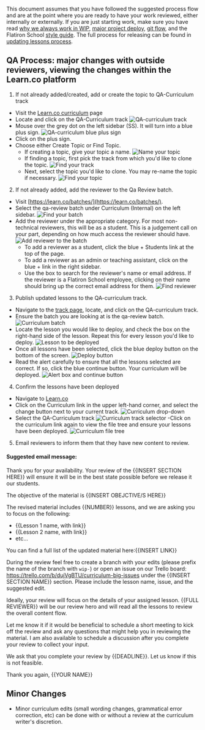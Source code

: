 This document assumes that you have followed the suggested process flow and are at the point where you are ready to have your work reviewed, either internally or externally. If you are just starting work, make sure you have read [why we always work in WIP](./why-we-work-in-wip.md), [major project deploy](./major_project_deploy_new_version.md), [git flow](./repo-git-flow), and the Flatiron School [style guide](./style_guide). The full process for releasing can be found in [updating lessons process](./updating-lessons-process.md).


## QA Process: major changes with outside reviewers, viewing the changes within the Learn.co platform
1. If not already added/created, add or create the topic to QA-Curriculum track
  - Visit the [Learn.co curriculum](https://learn.co/curriculum/) page
  - Locate and click on the QA-Curriculum track
    ![QA-curriculum track](./img/qa-process/qa-curriculum-track.png)
  - Mouse over the grey dot on the left sidebar (SS). It will turn into a blue plus sign.
    ![QA-curriculum blue plus sign](./img/qa-process/qa-curriculum-blue-plus.png)
  - Click on the plus sign.
  - Choose either Create Topic or Find Topic.
    - If creating a topic, give your topic a name.
        ![Name your topic](./img/qa-process/qa-curriculum-name-your-topic.png)
    - If finding a topic, first pick the track from which you'd like to clone the topic.
      ![Find your track](./img/qa-process/qa-curriculum-find-your-track.png)
    - Next, select the topic you'd like to clone. You may re-name the topic if necessary.
          ![Find your topic](./img/qa-process/qa-curriculum-find-your-topic.png)
2. If not already added, add the reviewer to the Qa Review batch.
  - Visit [https://learn.co/batches/](https://learn.co/batches/).
  - Select the qa-review batch under Curriculum (Internal) on the left sidebar.
    ![Find your batch](./img/qa-process/qa-curriculum-select-batch.png)
  - Add the reviewer under the appropriate category. For most non-technical reviewers, this will be as a student. This is a judgement call on your part, depending on how much access the reviewer should have.
  ![Add reviewer to the batch](./img/qa-process/qa-curriculum-add-member-to-batch.png)
    - To add a reviewer as a student, click the blue + Students link at the top of the page.
    - To add a reviewer as an admin or teaching assistant, click on the blue + link in the right sidebar.
    - Use the box to search for the reviewer's name or email address. If the reviewer is a Flatiron School employee, clicking on their name should bring up the correct email address for them.
    ![Find reviewer](./img/qa-process/qa-curriculum-find-reviewer.png)
3. Publish updated lessons to the QA-curriculum track.
  - Navigate to the [track page](https://learn.co/curriculum/tracks), locate, and click on the QA-curriculum track.
  - Ensure the batch you are looking at is the qa-review batch.
  ![Curriculum batch](./img/qa-process/qa-curriculum-right-batch.png)
  - Locate the lesson you would like to deploy, and check the box on the right-hand side of the lesson. Repeat this for every lesson you'd like to deploy.
  ![Lesson to be deployed](./img/qa-process/qa-curriculum-lesson-to-deploy.png)
  - Once all lessons have been selected, click the blue deploy button on the bottom of the screen.
  ![Deploy button](./img/qa-process/qa-curriculum-deploy-button.png)
  - Read the alert carefully to ensure that all the lessons selected are correct. If so, click the blue continue button. Your curriculum will be deployed.
  ![Alert box and continue button](./img/qa-process/qa-curriculum-alert-continue.png)
4. Confirm the lessons have been deployed
  - Navigate to [Learn.co](https://learn.co/)
  - Click on the Curriculum link in the upper left-hand corner, and select the change button next to your current track.
  ![Curriculum drop-down](./img/qa-process/qa-curriculum-drop-down.png)
  - Select the QA-Curriculum track
  ![Curriculum track selector](./img/qa-process/qa-curriculum-track-selector.png)
  -Click on the curriculum link again to view the file tree and ensure your lessons have been deployed.
  ![Curriculum file tree](./img/qa-process/qa-curriculum-file-tree.png)
5. Email reviewers to inform them that they have new content to review.
#### Suggested email message:
Thank you for your availability. Your review of the {{INSERT SECTION HERE}} will ensure it will be in the best state possible before we release it our students.

The objective of the material is {{INSERT OBEJCTIVE/S HERE}}

The revised material includes {{NUMBER}} lessons, and we are asking you to focus on the following:
-  {{Lesson 1 name, with link}}
-  {{Lesson 2 name, with link}}
- etc...

You can find a full list of the updated material here:{{INSERT LINK}}

During the review feel free to create a branch with your edits (please prefix the name of the branch with `wip-`) or open an issue on our Trello board: https://trello.com/b/dujVgBTU/curriculum-big-issues under the {{INSERT SECTION NAME}} section. Please include the lesson name, issue, and the suggested edit.

Ideally, your review will focus on the details of your assigned lesson. {{FULL REVIEWER}} will be our review hero and will read all the lessons to review the overall content flow.

Let me know it if it would be beneficial to schedule a short meeting to kick off the review and ask any questions that might help you in reviewing the material. I am also available to schedule a discussion after you complete your review to collect your input.

We ask that you complete your review by {{DEADLINE}}. Let us know if this is not feasible.

Thank you again,
{{YOUR NAME}}

## Minor Changes
- Minor curriculum edits (small wording changes, grammatical error correction, etc) can be done with or without a review at the curriculum writer's discretion.

